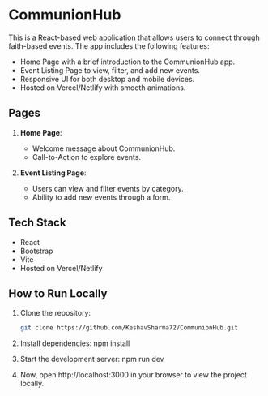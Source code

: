 # CommunionHub

This is a React-based web application that allows users to connect through faith-based events. The app includes the following features:

- Home Page with a brief introduction to the CommunionHub app.
- Event Listing Page to view, filter, and add new events.
- Responsive UI for both desktop and mobile devices.
- Hosted on Vercel/Netlify with smooth animations.

## Pages

1. **Home Page**:  
   - Welcome message about CommunionHub.
   - Call-to-Action to explore events.

2. **Event Listing Page**:  
   - Users can view and filter events by category.
   - Ability to add new events through a form.

## Tech Stack

- React
- Bootstrap
- Vite
- Hosted on Vercel/Netlify

## How to Run Locally

1. Clone the repository:
   ```bash
   git clone https://github.com/KeshavSharma72/CommunionHub.git 

2. Install dependencies:
    npm install

3. Start the development server:
    npm run dev

4. Now, open http://localhost:3000 in your browser to view the project locally.

